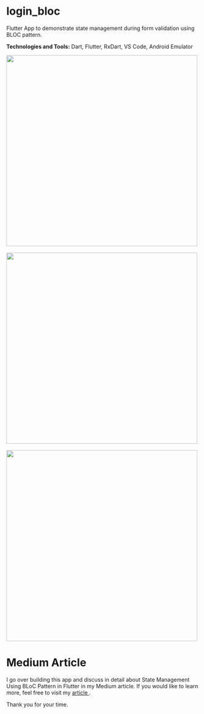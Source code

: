 # login_bloc

Flutter App to demonstrate state management during form validation using BLOC pattern.

<b>Technologies and Tools:</b> Dart, Flutter, RxDart, VS Code, Android Emulator

<img src="https://github.com/apatil88/FlutterDartProjects/blob/master/login_bloc/Screenshot_1531504135.png" height="500px" /> &nbsp;
<img src="https://github.com/apatil88/FlutterDartProjects/blob/master/login_bloc/Screenshot_1531504150.png" height="500px" /> &nbsp;
<img src="https://github.com/apatil88/FlutterDartProjects/blob/master/login_bloc/Screenshot_1531504126.png" height="500px" />

# Medium Article
I go over building this app and discuss in detail about State Management Using BLoC Pattern in Flutter in my Medium article. If you would like to learn more, feel free to visit my <a href="https://codeburst.io/state-management-using-bloc-pattern-in-flutter-390d4056006f"> article </a>.

Thank you for your time.
